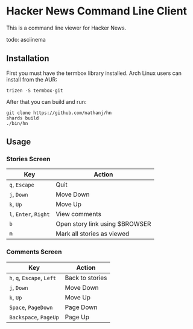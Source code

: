 # Hacker News Command Line Client

This is a command line viewer for Hacker News.

todo: asciinema

## Installation

First you must have the termbox library installed. Arch Linux users can install
from the AUR:

    trizen -S termbox-git

After that you can build and run:

    git clone https://github.com/nathanj/hn
    shards build
    ./bin/hn

## Usage

### Stories Screen

| **Key**               | **Action**                     |
|-----------------------|--------------------------------|
| `q`, `Escape`         | Quit                           |
| `j`, `Down`           | Move Down                      |
| `k`, `Up`             | Move Up                        |
| `l`, `Enter`, `Right` | View comments                  |
| `b`                   | Open story link using $BROWSER |
| `m`                   | Mark all stories as viewed     |

### Comments Screen

| **Key**                    | **Action**      |
|----------------------------|-----------------|
| `h`, `q`, `Escape`, `Left` | Back to stories |
| `j`, `Down`                | Move Down       |
| `k`, `Up`                  | Move Up         |
| `Space`, `PageDown`        | Page Down       |
| `Backspace`, `PageUp`      | Page Up         |
